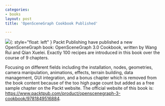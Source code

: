 ```yaml
---
categories:
- books
layout: post
title: 'OpenSceneGraph Cookbook Published'

---
```


![](https://openscenegraph.github.io/OpenSceneGraphDotComBackup/OpenSceneGraph/www.openscenegraph.com/images/openscenegraph3cookbook.jpg){: style="float: left" }
Packt Publishing have published a new OpenSceneGraph book: OpenSceneGraph 3.0 Cookbook, written by Wang Rui and Qian Xuelei.
Exactly 100 recipes are introduced in this book over the course of 9 chapters.

Focusing on different fields including the installation, nodes, geometries, camera manipulation, animations, effects, terrain building, data management, GUI integration, and a bonus chapter which is removed from the book content because of the too high page count but added as a free sample chapter on the Packt website.
The official website of this book is: <https://www.packtpub.com/product/openscenegraph-3-cookbook/9781849516884>.
